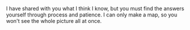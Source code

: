 I have shared with you what I think I know, but you must find the answers yourself through process and patience. I can only make a map, so you won't see the whole picture all at once.
